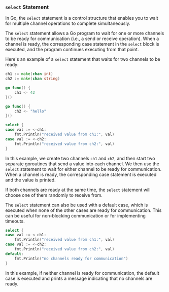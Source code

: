 ### `select` Statement

In Go, the `select` statement is a control structure that enables you to wait for multiple channel operations to complete simultaneously.

The `select` statement allows a Go program to wait for one or more channels to be ready for communication (i.e., a send or receive operation). When a channel is ready, the corresponding case statement in the `select` block is executed, and the program continues executing from that point.

Here's an example of a `select` statement that waits for two channels to be ready:

```go
ch1 := make(chan int)
ch2 := make(chan string)

go func() {
    ch1 <- 42
}()

go func() {
    ch2 <- "hello"
}()

select {
case val := <-ch1:
    fmt.Println("received value from ch1:", val)
case val := <-ch2:
    fmt.Println("received value from ch2:", val)
}
```

In this example, we create two channels `ch1` and `ch2`, and then start two separate goroutines that send a value into each channel. We then use the `select` statement to wait for either channel to be ready for communication. When a channel is ready, the corresponding case statement is executed and the value is printed.

If both channels are ready at the same time, the `select` statement will choose one of them randomly to receive from.

The `select` statement can also be used with a default case, which is executed when none of the other cases are ready for communication. This can be useful for non-blocking communication or for implementing timeouts.

```go
select {
case val := <-ch1:
    fmt.Println("received value from ch1:", val)
case val := <-ch2:
    fmt.Println("received value from ch2:", val)
default:
    fmt.Println("no channels ready for communication")
}
```

In this example, if neither channel is ready for communication, the default case is executed and prints a message indicating that no channels are ready.
